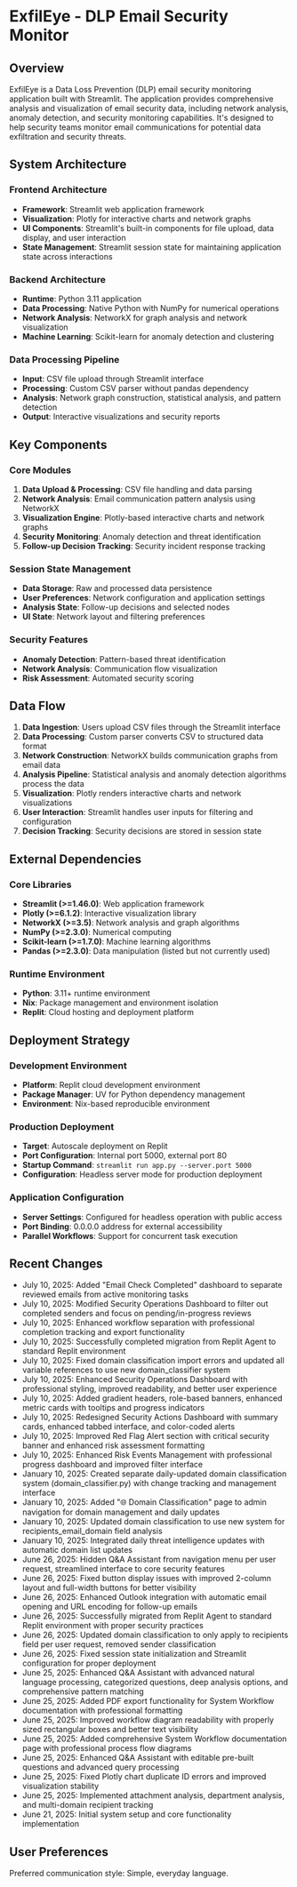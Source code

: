 # ExfilEye - DLP Email Security Monitor

## Overview

ExfilEye is a Data Loss Prevention (DLP) email security monitoring application built with Streamlit. The application provides comprehensive analysis and visualization of email security data, including network analysis, anomaly detection, and security monitoring capabilities. It's designed to help security teams monitor email communications for potential data exfiltration and security threats.

## System Architecture

### Frontend Architecture
- **Framework**: Streamlit web application framework
- **Visualization**: Plotly for interactive charts and network graphs
- **UI Components**: Streamlit's built-in components for file upload, data display, and user interaction
- **State Management**: Streamlit session state for maintaining application state across interactions

### Backend Architecture
- **Runtime**: Python 3.11 application
- **Data Processing**: Native Python with NumPy for numerical operations
- **Network Analysis**: NetworkX for graph analysis and network visualization
- **Machine Learning**: Scikit-learn for anomaly detection and clustering

### Data Processing Pipeline
- **Input**: CSV file upload through Streamlit interface
- **Processing**: Custom CSV parser without pandas dependency
- **Analysis**: Network graph construction, statistical analysis, and pattern detection
- **Output**: Interactive visualizations and security reports

## Key Components

### Core Modules
1. **Data Upload & Processing**: CSV file handling and data parsing
2. **Network Analysis**: Email communication pattern analysis using NetworkX
3. **Visualization Engine**: Plotly-based interactive charts and network graphs
4. **Security Monitoring**: Anomaly detection and threat identification
5. **Follow-up Decision Tracking**: Security incident response tracking

### Session State Management
- **Data Storage**: Raw and processed data persistence
- **User Preferences**: Network configuration and application settings
- **Analysis State**: Follow-up decisions and selected nodes
- **UI State**: Network layout and filtering preferences

### Security Features
- **Anomaly Detection**: Pattern-based threat identification
- **Network Analysis**: Communication flow visualization
- **Risk Assessment**: Automated security scoring

## Data Flow

1. **Data Ingestion**: Users upload CSV files through the Streamlit interface
2. **Data Processing**: Custom parser converts CSV to structured data format
3. **Network Construction**: NetworkX builds communication graphs from email data
4. **Analysis Pipeline**: Statistical analysis and anomaly detection algorithms process the data
5. **Visualization**: Plotly renders interactive charts and network visualizations
6. **User Interaction**: Streamlit handles user inputs for filtering and configuration
7. **Decision Tracking**: Security decisions are stored in session state

## External Dependencies

### Core Libraries
- **Streamlit (>=1.46.0)**: Web application framework
- **Plotly (>=6.1.2)**: Interactive visualization library
- **NetworkX (>=3.5)**: Network analysis and graph algorithms
- **NumPy (>=2.3.0)**: Numerical computing
- **Scikit-learn (>=1.7.0)**: Machine learning algorithms
- **Pandas (>=2.3.0)**: Data manipulation (listed but not currently used)

### Runtime Environment
- **Python**: 3.11+ runtime environment
- **Nix**: Package management and environment isolation
- **Replit**: Cloud hosting and deployment platform

## Deployment Strategy

### Development Environment
- **Platform**: Replit cloud development environment
- **Package Manager**: UV for Python dependency management
- **Environment**: Nix-based reproducible environment

### Production Deployment
- **Target**: Autoscale deployment on Replit
- **Port Configuration**: Internal port 5000, external port 80
- **Startup Command**: `streamlit run app.py --server.port 5000`
- **Configuration**: Headless server mode for production deployment

### Application Configuration
- **Server Settings**: Configured for headless operation with public access
- **Port Binding**: 0.0.0.0 address for external accessibility
- **Parallel Workflows**: Support for concurrent task execution

## Recent Changes

- July 10, 2025: Added "Email Check Completed" dashboard to separate reviewed emails from active monitoring tasks
- July 10, 2025: Modified Security Operations Dashboard to filter out completed senders and focus on pending/in-progress reviews
- July 10, 2025: Enhanced workflow separation with professional completion tracking and export functionality
- July 10, 2025: Successfully completed migration from Replit Agent to standard Replit environment
- July 10, 2025: Fixed domain classification import errors and updated all variable references to use new domain_classifier system
- July 10, 2025: Enhanced Security Operations Dashboard with professional styling, improved readability, and better user experience
- July 10, 2025: Added gradient headers, role-based banners, enhanced metric cards with tooltips and progress indicators
- July 10, 2025: Redesigned Security Actions Dashboard with summary cards, enhanced tabbed interface, and color-coded alerts
- July 10, 2025: Improved Red Flag Alert section with critical security banner and enhanced risk assessment formatting
- July 10, 2025: Enhanced Risk Events Management with professional progress dashboard and improved filter interface
- January 10, 2025: Created separate daily-updated domain classification system (domain_classifier.py) with change tracking and management interface
- January 10, 2025: Added "🌐 Domain Classification" page to admin navigation for domain management and daily updates
- January 10, 2025: Updated domain classification to use new system for recipients_email_domain field analysis
- January 10, 2025: Integrated daily threat intelligence updates with automatic domain list updates
- June 26, 2025: Hidden Q&A Assistant from navigation menu per user request, streamlined interface to core security features
- June 26, 2025: Fixed button display issues with improved 2-column layout and full-width buttons for better visibility
- June 26, 2025: Enhanced Outlook integration with automatic email opening and URL encoding for follow-up emails
- June 26, 2025: Successfully migrated from Replit Agent to standard Replit environment with proper security practices
- June 26, 2025: Updated domain classification to only apply to recipients field per user request, removed sender classification
- June 26, 2025: Fixed session state initialization and Streamlit configuration for proper deployment
- June 25, 2025: Enhanced Q&A Assistant with advanced natural language processing, categorized questions, deep analysis options, and comprehensive pattern matching
- June 25, 2025: Added PDF export functionality for System Workflow documentation with professional formatting
- June 25, 2025: Improved workflow diagram readability with properly sized rectangular boxes and better text visibility
- June 25, 2025: Added comprehensive System Workflow documentation page with professional process flow diagrams
- June 25, 2025: Enhanced Q&A Assistant with editable pre-built questions and advanced query processing
- June 25, 2025: Fixed Plotly chart duplicate ID errors and improved visualization stability
- June 25, 2025: Implemented attachment analysis, department analysis, and multi-domain recipient tracking
- June 21, 2025: Initial system setup and core functionality implementation

## User Preferences

Preferred communication style: Simple, everyday language.
